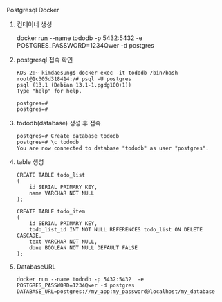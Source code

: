 Postgresql Docker

1. 컨테이너 생성

    docker run --name tododb -p 5432:5432  -e POSTGRES_PASSWORD=1234Qwer -d postgres

2. postgresql 접속 확인
    ```
    KDS-2:~ kimdaesung$ docker exec -it tododb /bin/bash
    root@1c305d318414:/# psql -U postgres
    psql (13.1 (Debian 13.1-1.pgdg100+1))
    Type "help" for help.
   
    postgres=# 
    postgres=#
    ```
3. tododb(database) 생성 후 접속
    ```
    postgres=# Create database tododb
    postgres=# \c tododb
    You are now connected to database "tododb" as user "postgres".
    ```
4. table 생성
    ```
    CREATE TABLE todo_list
    (
        id SERIAL PRIMARY KEY,
        name VARCHAR NOT NULL
    );

    CREATE TABLE todo_item
    (
        id SERIAL PRIMARY KEY,
        todo_list_id INT NOT NULL REFERENCES todo_list ON DELETE CASCADE,
        text VARCHAR NOT NULL,
        done BOOLEAN NOT NULL DEFAULT FALSE
    );

    ```
5. DatabaseURL

    ```
    docker run --name tododb -p 5432:5432  -e POSTGRES_PASSWORD=1234Qwer -d postgres
    DATABASE_URL=postgres://my_app:my_password@localhost/my_database
    ```






